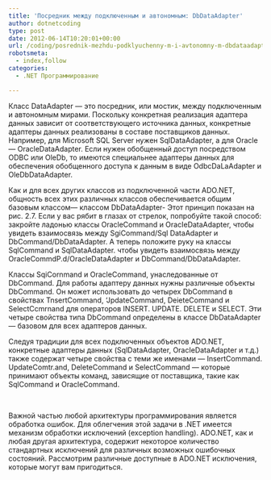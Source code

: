 ```yaml
---
title: 'Посредник между подключенным и автономным: DbDataAdapter'
author: dotnetcoding
type: post
date: 2012-06-14T10:20:01+00:00
url: /coding/posrednik-mezhdu-podklyuchenny-m-i-avtonomny-m-dbdataadapter.html
robotsmeta:
  - index,follow
categories:
  - .NET Программирование

---
```

Класс DataAdapter — это посредник, или мостик, между подключенным и автономным мирами. <!--more-->Поскольку конкретная реализация адаптера данных зависит от соответствующего источника данных, конкретные адаптеры данных реализованы в составе поставщиков данных. Например, для Microsoft SQL Server нужен SqlDataAdapter, а для Oracle — OracleDataAdapter. Если нужен обобщенный доступ посредством ODBC или OleDb, то имеются специальнее адаптеры данных для обеспечения обобщенного доступа к данным в виде OdbcDaLaAdapter и OleDbDataAdapter.

Как и для всех других классов из подключенной части ADO.NET, общность всех этих различных классов обеспечивается общим базовым классом— классом DbDataAdapter- Этот принцип показан на рис. 2.7. Если у вас рябит в глазах от стрелок, попробуйте такой способ: закройте ладонью классы OracleCommand и OracIeDataAdapter, чтобы увидеть взаимосвязь между SgiCommand/Sql DataAdapter и DbCommand/DbDataAdapter. А теперь положите руку на классы SqlCommand и SqlDataAdapter. чтобы увидеть взаимосвязь между OracleCommdP.d/OracleDataAdapter и DbCommand/DbDataAdapter.

Классы SqiCornmand и OracleCommand, унаследованные от DbCommand. Для работы адаптеру данных нужны различные объекты DbCommand. Он может использовать до четырех DbCommand в свойствах TnsertCommand, &#8216;JpdateCommand, DeieteCommand и SelectCcmrnand для операторов INSERT. UPDATE. DELETE и SELECT. Эти четыре свойства типа DbCommand определены в классе DbDataAdapter — базовом для всех адаптеров данных.

Следуя традиции для всех подключенных объектов ADO.NET, конкретные адаптеры данных (SqlDataAdapter, OracIeDataAdapter и т.д.) также содержат четыре свойства с теми же именами — InsertCommand. UpdateComtr.and, DeleteCommand и SelectCommand — которые принимают объекты команд, зависящие от поставщика, такие как SqlCommand и OracleCommand.

&nbsp;

Важной частью любой архитектуры программирования является обработка ошибок. Для облегчения этой задачи в .NET имеется механизм обработки исключений (exception handling). ADO.NET, как и любая другая архитектура, содержит некоторое количество стандартных исключений для различных возможных ошибочных состояний. Рассмотрим различные доступные в ADO.NET исключения, которые могут вам пригодиться.